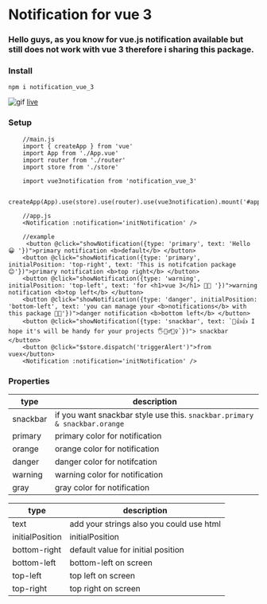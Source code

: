 # Notification for vue 3

### Hello guys, as you know for vue.js notification available but still does not work with vue 3 therefore i sharing this package.

### Install

`npm i notification_vue_3`

![gif](https://i.hizliresim.com/FqnMdO.gif)
[live](https://loving-swanson-99e5ab.netlify.app)

### Setup

```
    //main.js
    import { createApp } from 'vue'
    import App from './App.vue'
    import router from './router'
    import store from './store'

    import vue3notification from 'notification_vue_3'

    createApp(App).use(store).use(router).use(vue3notification).mount('#app')

    //app.js
    <Notification :notification='initNotification' />

    //example
     <button @click="showNotification({type: 'primary', text: 'Hello 😀 '})">primary notification <b>default</b> </button>
    <button @click="showNotification({type: 'primary', initialPosition: 'top-right', text: 'This is notifcation package 😊'})">primary notification <b>top right</b> </button>
    <button @click="showNotification({type: 'warning', initialPosition: 'top-left', text: 'for <h1>vue 3</h1> 🎈🎈 '})">warning notification <b>top left</b> </button>
    <button @click="showNotification({type: 'danger', initialPosition: 'bottom-left', text: 'you can manage your <b>notifications</b> with this package 📣📢'})">danger notification <b>bottom left</b> </button>
    <button @click="showNotification({type: 'snackbar', text: `👊👍👍 I hope it's will be handy for your projects 🖐🙆‍♂️🙆‍♀️`})"> snackbar </button>
    <button @click="$store.dispatch('triggerAlert')">from vuex</button>
    <Notification :notification='initNotification' />
```

### Properties

| type     | description                                                               |
| -------- | ------------------------------------------------------------------------- |
| snackbar | if you want snackbar style use this. `snackbar.primary & snackbar.orange` |
| primary  | primary color for notification                                            |
| orange   | orange color for notification                                             |
| danger   | danger color for notifcation                                              |
| warning  | warning color for notification                                            |
| gray     | gray color for notification                                               |

| type            | description                              |
| --------------- | ---------------------------------------- |
| text            | add your strings also you could use html |
| initialPosition | initialPosition                          |
| bottom-right    | default value for initial position       |
| bottom-left     | bottom-left on screen                    |
| top-left        | top left on screen                       |
| top-right       | top right on screen                      |
